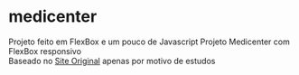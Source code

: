# medicenter
Projeto feito em FlexBox e um pouco de Javascript
Projeto Medicenter com FlexBox responsivo<br/>
Baseado no <a href="hhttp://preview.themeforest.net/item/medicenter-responsive-medical-health-template/full_screen_preview/4000598?_ga=2.131675847.937487184.1625839845-1516412146.1620869531">Site Original</a> apenas por motivo de estudos
